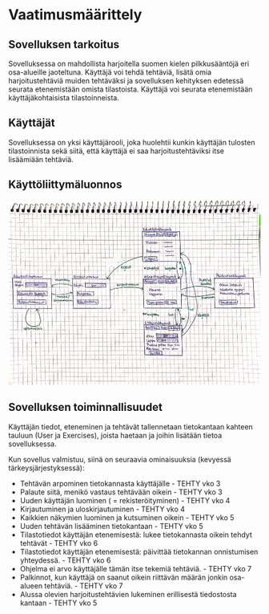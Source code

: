 # Vaatimusmäärittely

## Sovelluksen tarkoitus

Sovelluksessa on mahdollista harjoitella suomen kielen pilkkusääntöjä eri osa-alueille jaoteltuna.
Käyttäjä voi tehdä tehtäviä, lisätä omia harjoitustehtäviä muiden tehtäväksi ja sovelluksen kehityksen edetessä seurata etenemistään omista tilastoista.
Käyttäjä voi seurata etenemistään käyttäjäkohtaisista tilastoinneista.

## Käyttäjät

Sovelluksessa on yksi käyttäjärooli, joka huolehtii kunkin käyttäjän tulosten tilastoinnista sekä siitä, että käyttäjä ei saa harjoitustehtäviksi itse lisäämiään tehtäviä.

## Käyttöliittymäluonnos

<img src="https://github.com/sallasal/Ohte-2020/blob/master/dokumentaatio/media/vaatimusmaarittely-1000.jpg" width="1000">

## Sovelluksen toiminnallisuudet

Käyttäjän tiedot, eteneminen ja tehtävät tallennetaan tietokantaan kahteen tauluun (User ja Exercises), joista haetaan ja joihin lisätään tietoa sovelluksessa. 

Kun sovellus valmistuu, siinä on seuraavia ominaisuuksia (kevyessä tärkeysjärjestyksessä):

- Tehtävän arpominen tietokannasta käyttäjälle - TEHTY vko 3
- Palaute siitä, menikö vastaus tehtävään oikein - TEHTY vko 3
- Uuden käyttäjän luominen ( = rekisteröityminen) - TEHTY vko 4
- Kirjautuminen ja uloskirjautuminen - TEHTY vko 4
- Kaikkien näkymien luominen ja kutsuminen oikein - TEHTY vko 5
- Uuden tehtävän lisääminen tietokantaan - TEHTY vko 5
- Tilastotiedot käyttäjän etenemisestä: lukee tietokannasta oikein tehdyt tehtävät - TEHTY vko 6
- Tilastotiedot käyttäjän etenemisestä: päivittää tietokannan onnistumisen yhteydessä. - TEHTY vko 6
- Ohjelma ei arvo käyttäjälle tämän itse tekemiä tehtäviä. - TEHTY vko 7
- Palkinnot, kun käyttäjä on saanut oikein riittävän määrän jonkin osa-alueen tehtäviä. - TEHTY vko 7
- Alussa olevien harjoitustehtävien lukeminen erillisestä tiedostosta kantaan - TEHTY vko 5
